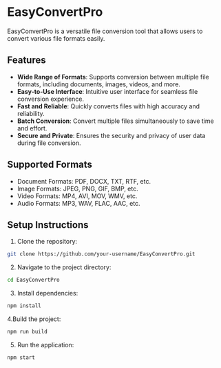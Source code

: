# EasyConvertPro

EasyConvertPro is a versatile file conversion tool that allows users to convert various file formats easily.

## Features

- **Wide Range of Formats**: Supports conversion between multiple file formats, including documents, images, videos, and more.
- **Easy-to-Use Interface**: Intuitive user interface for seamless file conversion experience.
- **Fast and Reliable**: Quickly converts files with high accuracy and reliability.
- **Batch Conversion**: Convert multiple files simultaneously to save time and effort.
- **Secure and Private**: Ensures the security and privacy of user data during file conversion.

## Supported Formats

- Document Formats: PDF, DOCX, TXT, RTF, etc.
- Image Formats: JPEG, PNG, GIF, BMP, etc.
- Video Formats: MP4, AVI, MOV, WMV, etc.
- Audio Formats: MP3, WAV, FLAC, AAC, etc.

## Setup Instructions

1. Clone the repository:
```bash
git clone https://github.com/your-username/EasyConvertPro.git
```

2. Navigate to the project directory:
```bash
cd EasyConvertPro
```

3. Install dependencies:
```bash
npm install
```

4.Build the project:
```bash
npm run build
```

5. Run the application:
```bash
npm start
```

